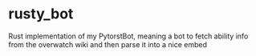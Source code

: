 # rusty_bot

Rust implementation of my Pyt<wh>orstBot, meaning a bot to fetch ability info from the overwatch wiki and then parse it into a nice embed
